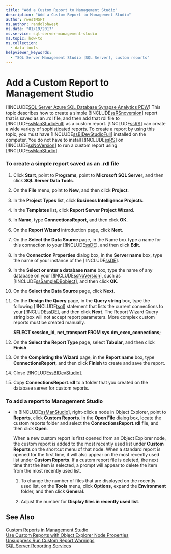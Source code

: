 ```yaml
---
title: "Add a Custom Report to Management Studio"
description: "Add a Custom Report to Management Studio"
author: rwestMSFT
ms.author: randolphwest
ms.date: "01/19/2017"
ms.service: sql-server-management-studio
ms.topic: how-to
ms.collection:
  - data-tools
helpviewer_keywords:
  - "SQL Server Management Studio [SQL Server], custom reports"
---
```

# Add a Custom Report to Management Studio
[!INCLUDE[SQL Server Azure SQL Database Synapse Analytics PDW](../includes/applies-to-version/sql-asdb-asdbmi-asa-pdw.md)]
This topic describes how to create a simple [!INCLUDE[ssRSnoversion](../includes/ssrsnoversion-md.md)] report that is saved as an .rdl file, and then add that rdl file to [!INCLUDE[ssManStudioFull](../includes/ssmanstudiofull-md.md)] as a custom report. [!INCLUDE[ssRS](../includes/ssrs.md)] can create a wide variety of sophisticated reports. To create a report by using this topic, you must have [!INCLUDE[ssBIDevStudioFull](../includes/ssbidevstudiofull-md.md)] installed on the computer. You do not have to install [!INCLUDE[ssRS](../includes/ssrs.md)] on [!INCLUDE[ssNoVersion](../includes/ssnoversion-md.md)] to run a custom report using [!INCLUDE[ssManStudio](../includes/ssmanstudio-md.md)].  
  
 
### To create a simple report saved as an .rdl file  
  
1.  Click **Start**, point to **Programs**, point to **Microsoft SQL Server**, and then click **SQL Server Data Tools**.  
  
2.  On the **File** menu, point to **New**, and then click **Project**.  
  
3.  In the **Project Types** list, click **Business Intelligence Projects**.  
  
4.  In the **Templates** list, click **Report Server Project Wizard**.  
  
5.  In **Name**, type **ConnectionsReport**, and then click **OK**.  
  
6.  On the **Report Wizard** introduction page, click **Next**.  
  
7.  On the **Select the Data Source** page, in the Name box type a name for this connection to your [!INCLUDE[ssDE](../includes/ssde-md.md)], and then click **Edit**.  
  
8.  In the **Connection Properties** dialog box, in the **Server name** box, type the name of your instance of the [!INCLUDE[ssDE](../includes/ssde-md.md)].  
  
9. In the **Select or enter a database name** box, type the name of any database on your [!INCLUDE[ssNoVersion](../includes/ssnoversion-md.md)], such as [!INCLUDE[ssSampleDBobject](../includes/sssampledbobject-md.md)], and then click **OK**.  
  
10. On the **Select the Data Source** page, click **Next**.  
  
11. On the **Design the Query** page, in the **Query string** box, type the following [!INCLUDE[tsql](../includes/tsql-md.md)] statement that lists the current connections to your [!INCLUDE[ssDE](../includes/ssde-md.md)], and then click **Next**. The Report Wizard Query string box will not accept report parameters. More complex custom reports must be created manually.  
  
    **SELECT session_id, net_transport FROM sys.dm_exec_connections;**  
  
12. On the **Select the Report Type** page, select **Tabular**, and then click **Finish**.  
  
13. On the **Completing the Wizard** page, in the **Report name** box, type **ConnectionsReport**, and then click **Finish** to create and save the report.  
  
14. Close [!INCLUDE[ssBIDevStudio](../includes/ssbidevstudio-md.md)].  
  
15. Copy **ConnectionsReport.rdl** to a folder that you created on the database server for custom reports.  
  
### To add a report to Management Studio  
  
-   In [!INCLUDE[ssManStudio](../includes/ssmanstudio-md.md)], right-click a node in Object Explorer, point to **Reports**, click **Custom Reports**. In the **Open File** dialog box, locate the custom reports folder and select the **ConnectionsReport.rdl** file, and then click **Open**.  
  
    When a new custom report is first opened from an Object Explorer node, the custom report is added to the most recently used list under **Custom Reports** on the shortcut menu of that node. When a standard report is opened for the first time, it will also appear on the most recently used list under **Custom Reports**. If a custom report file is deleted, the next time that the item is selected, a prompt will appear to delete the item from the most recently used list.  
  
    1.  To change the number of files that are displayed on the recently used list, on the **Tools** menu, click **Options,** expand the **Environment** folder, and then click **General**.  
  
    2.  Adjust the number for **Display files in recently used list**.  
  
## See Also  
[Custom Reports in Management Studio](custom-reports-in-management-studio.md)  
[Use Custom Reports with Object Explorer Node Properties](use-custom-reports-with-object-explorer-node-properties.md)  
[Unsuppress Run Custom Report Warnings](unsuppress-run-custom-report-warnings.md)  
[SQL Server Reporting Services](/sql/reporting-services/create-deploy-and-manage-mobile-and-paginated-reports)  
  
